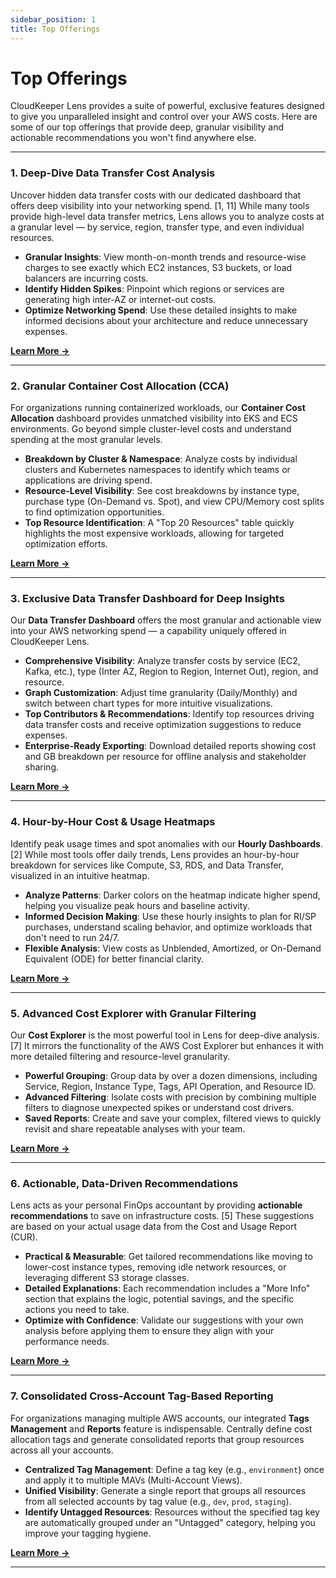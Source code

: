 ```yaml
---
sidebar_position: 1
title: Top Offerings
---
```


# Top Offerings

CloudKeeper Lens provides a suite of powerful, exclusive features designed to give you unparalleled insight and control over your AWS costs. Here are some of our top offerings that provide deep, granular visibility and actionable recommendations you won't find anywhere else.

---

### **1. Deep-Dive Data Transfer Cost Analysis**

Uncover hidden data transfer costs with our dedicated dashboard that offers deep visibility into your networking spend. [1, 11] While many tools provide high-level data transfer metrics, Lens allows you to analyze costs at a granular level — by service, region, transfer type, and even individual resources.

- **Granular Insights**: View month-on-month trends and resource-wise charges to see exactly which EC2 instances, S3 buckets, or load balancers are incurring costs.
- **Identify Hidden Spikes**: Pinpoint which regions or services are generating high inter-AZ or internet-out costs.
- **Optimize Networking Spend**: Use these detailed insights to make informed decisions about your architecture and reduce unnecessary expenses.

[**Learn More →**](./costbreakup/dt)

---

### **2. Granular Container Cost Allocation (CCA)**

For organizations running containerized workloads, our **Container Cost Allocation** dashboard provides unmatched visibility into EKS and ECS environments. Go beyond simple cluster-level costs and understand spending at the most granular levels.

- **Breakdown by Cluster & Namespace**: Analyze costs by individual clusters and Kubernetes namespaces to identify which teams or applications are driving spend.
- **Resource-Level Visibility**: See cost breakdowns by instance type, purchase type (On-Demand vs. Spot), and view CPU/Memory cost splits to find optimization opportunities.
- **Top Resource Identification**: A "Top 20 Resources" table quickly highlights the most expensive workloads, allowing for targeted optimization efforts.

[**Learn More →**](./costbreakup/cca)

---

### **3. Exclusive Data Transfer Dashboard for Deep Insights**

Our **Data Transfer Dashboard** offers the most granular and actionable view into your AWS networking spend — a capability uniquely offered in CloudKeeper Lens.

- **Comprehensive Visibility**: Analyze transfer costs by service (EC2, Kafka, etc.), type (Inter AZ, Region to Region, Internet Out), region, and resource.
- **Graph Customization**: Adjust time granularity (Daily/Monthly) and switch between chart types for more intuitive visualizations.
- **Top Contributors & Recommendations**: Identify top resources driving data transfer costs and receive optimization suggestions to reduce expenses.
- **Enterprise-Ready Exporting**: Download detailed reports showing cost and GB breakdown per resource for offline analysis and stakeholder sharing.

[**Learn More →**](./costbreakup/dt)

---

### **4. Hour-by-Hour Cost & Usage Heatmaps**

Identify peak usage times and spot anomalies with our **Hourly Dashboards**. [2] While most tools offer daily trends, Lens provides an hour-by-hour breakdown for services like Compute, S3, RDS, and Data Transfer, visualized in an intuitive heatmap.

- **Analyze Patterns**: Darker colors on the heatmap indicate higher spend, helping you visualize peak hours and baseline activity.
- **Informed Decision Making**: Use these hourly insights to plan for RI/SP purchases, understand scaling behavior, and optimize workloads that don't need to run 24/7.
- **Flexible Analysis**: View costs as Unblended, Amortized, or On-Demand Equivalent (ODE) for better financial clarity.

[**Learn More →**](./hourlydashboard/overview)

---

### **5. Advanced Cost Explorer with Granular Filtering**

Our **Cost Explorer** is the most powerful tool in Lens for deep-dive analysis. [7] It mirrors the functionality of the AWS Cost Explorer but enhances it with more detailed filtering and resource-level granularity.

- **Powerful Grouping**: Group data by over a dozen dimensions, including Service, Region, Instance Type, Tags, API Operation, and Resource ID.
- **Advanced Filtering**: Isolate costs with precision by combining multiple filters to diagnose unexpected spikes or understand cost drivers.
- **Saved Reports**: Create and save your complex, filtered views to quickly revisit and share repeatable analyses with your team.

[**Learn More →**](./costanalysis/costexplorer)

---

### **6. Actionable, Data-Driven Recommendations**

Lens acts as your personal FinOps accountant by providing **actionable recommendations** to save on infrastructure costs. [5] These suggestions are based on your actual usage data from the Cost and Usage Report (CUR).

- **Practical & Measurable**: Get tailored recommendations like moving to lower-cost instance types, removing idle network resources, or leveraging different S3 storage classes.
- **Detailed Explanations**: Each recommendation includes a "More Info" section that explains the logic, potential savings, and the specific actions you need to take.
- **Optimize with Confidence**: Validate our suggestions with your own analysis before applying them to ensure they align with your performance needs.

[**Learn More →**](./recommendations)

---

### **7. Consolidated Cross-Account Tag-Based Reporting**

For organizations managing multiple AWS accounts, our integrated **Tags Management** and **Reports** feature is indispensable. Centrally define cost allocation tags and generate consolidated reports that group resources across all your accounts.

- **Centralized Tag Management**: Define a tag key (e.g., `environment`) once and apply it to multiple MAVs (Multi-Account Views).
- **Unified Visibility**: Generate a single report that groups all resources from all selected accounts by tag value (e.g., `dev`, `prod`, `staging`).
- **Identify Untagged Resources**: Resources without the specified tag key are automatically grouped under an "Untagged" category, helping you improve your tagging hygiene.

[**Learn More →**](./preferences/tags)

---